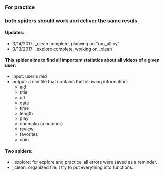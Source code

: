 ### For practice
### both spiders should work and deliver the same resuls

#### Updates:
- 3/14/2017: \_clean complete, planning on "run_all.py"
- 3/13/2017: \_explore complete, working on _clean

#### This spider aims to find all important statistics about all videos of a given user: 
- input: user's mid
- output: a csv file that contains the following information:
	- aid
	- title
	- url
	- date
	- time
	- length
	- play
	- danmaku (a number)
	- review
	- favorites
	- coin

#### Two spiders:
- \_explore: for explore and practice. all errors were saved as a reminder. 
- \_clean: organized file. I try to put everything into functions.
